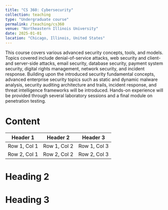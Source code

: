 ```yaml
---
title: "CS 360: Cybersecurity"
collection: teaching
type: "Undergraduate course"
permalink: /teaching/cs360
venue: "Northeastern Illinois University"
date: 2025-01-01
location: "Chicago, Illinois, United States"
---
```


This course covers various advanced security concepts, tools, and models. Topics covered include denial-of-service attacks, web security and client- and server-side attacks, email security, database security, payment system security, digital rights management, network security, and incident response. Building upon the introduced security fundamental concepts, advanced enterprise security topics such as static and dynamic malware analysis, security auditing architecture and trails, incident response, and threat intelligence frameworks will be introduced. Hands-on experience will be provided through several laboratory sessions and a final module on penetration testing.

Content
======
| Header 1 | Header 2 | Header 3 |
|---|---|---|
| Row 1, Col 1 | Row 1, Col 2 | Row 1, Col 3 |
| Row 2, Col 1 | Row 2, Col 2 | Row 2, Col 3 |

Heading 2
======

Heading 3
======

